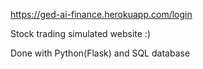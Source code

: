 https://ged-ai-finance.herokuapp.com/login

Stock trading simulated website :)

Done with Python(Flask) and SQL database
